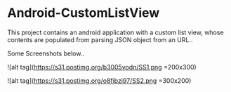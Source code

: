 # Android-CustomListView
This project contains an android application with a custom list view, whose contents are populated from parsing JSON object from an URL..



Some Screenshots below..

![alt tag](https://s31.postimg.org/b3005vodn/SS1.png =200x300)


![alt tag](https://s31.postimg.org/o8fibzi97/SS2.png =300x200)
